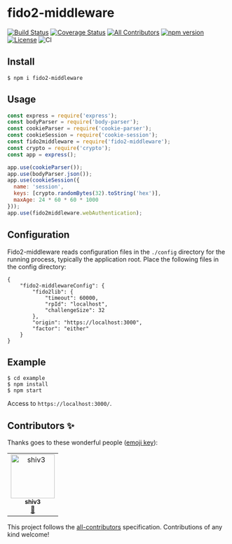 # fido2-middleware
[![Build Status](https://travis-ci.com/kg0r0/fido2-middleware.svg?token=qYr2zD9yqpiRzB1bAgCq&branch=master)](https://travis-ci.com/kg0r0/fido2-middleware) [![Coverage Status](https://coveralls.io/repos/github/kg0r0/fido2-middleware/badge.svg?branch=master)](https://coveralls.io/github/kg0r0/fido2-middleware?branch=master) [![All Contributors](https://img.shields.io/badge/all_contributors-1-orange.svg?style=flat-square)](#contributors) [![npm version](https://badge.fury.io/js/fido2-middleware.svg)](https://badge.fury.io/js/fido2-middleware) [![License](https://img.shields.io/badge/License-Apache%202.0-blue.svg)](https://opensource.org/licenses/Apache-2.0) ![CI](https://github.com/kg0r0/fido2-middleware/workflows/CI/badge.svg)

## Install
```
$ npm i fido2-middleware
```

## Usage 
```js
const express = require('express');
const bodyParser = require('body-parser');
const cookieParser = require('cookie-parser');
const cookieSession = require('cookie-session');
const fido2middleware = require('fido2-middleware');
const crypto = require('crypto');
const app = express();

app.use(cookieParser());
app.use(bodyParser.json());
app.use(cookieSession({
  name: 'session',
  keys: [crypto.randomBytes(32).toString('hex')],
  maxAge: 24 * 60 * 60 * 1000
}));
app.use(fido2middleware.webAuthentication);


```

## Configuration 
Fido2-middleware reads configuration files in the ``./config`` directory for the running process, typically the application root. 
Place the following files in the config directory:
```
{
    "fido2-middlewareConfig": {
        "fido2lib": {
            "timeout": 60000,
            "rpId": "localhost",
            "challengeSize": 32
        },
        "origin": "https://localhost:3000",
        "factor": "either"
    }
}
```

## Example
```
$ cd example
$ npm install
$ npm start
```
Access to ``https://localhost:3000/``.

## Contributors ✨

Thanks goes to these wonderful people ([emoji key](https://allcontributors.org/docs/en/emoji-key)):

<!-- ALL-CONTRIBUTORS-LIST:START - Do not remove or modify this section -->
<!-- prettier-ignore -->
<table>
  <tr>
    <td align="center"><a href="https://github.com/shiv3"><img src="https://avatars1.githubusercontent.com/u/9666625?v=4" width="100px;" alt="shiv3"/><br /><sub><b>shiv3</b></sub></a><br /><a href="https://github.com/kg0r0/fido2-middleware/commits?author=shiv3" title="Documentation">📖</a></td>
  </tr>
</table>

<!-- ALL-CONTRIBUTORS-LIST:END -->

This project follows the [all-contributors](https://github.com/all-contributors/all-contributors) specification. Contributions of any kind welcome!
